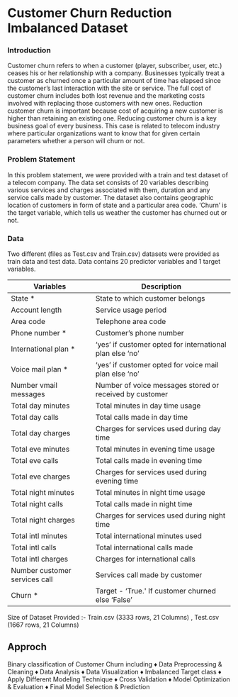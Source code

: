 # Customer Churn Reduction Imbalanced Dataset

### Introduction

Customer churn refers to when a customer (player, subscriber, user, etc.) ceases his or her relationship with a company. Businesses typically treat a customer as churned once a particular amount of time has elapsed since the customer’s last interaction with the site or service. The full cost of customer churn includes both lost revenue and the marketing costs involved with replacing those customers with new ones. Reduction customer churn is important because cost of acquiring a new customer is higher than retaining an existing one. Reducing customer churn is a key business goal of every business. This case is related to telecom industry where particular organizations want to know that for given certain parameters whether a person will churn or not.



### Problem Statement

In this problem statement, we were provided with a train and test dataset of a telecom company. The data set consists of 20 variables describing various services and charges associated with them, duration and any service calls made by customer. The dataset also contains geographic location of customers in form of state and a particular area code. ‘Churn’ is the target variable, which tells us weather the customer has churned out or not.

### Data

Two different (files as Test.csv and Train.csv) datasets were provided as train data and test data. Data contains 20 predictor variables and 1 target variables. 


| Variables | Description |
| --- | --- |
| State *	 | State to which customer belongs |
| Account length | Service usage period |
| Area code | Telephone area code |
| Phone number * | Customer’s phone number |
| International plan * | ‘yes’ if customer opted for international plan else ‘no’ |
| Voice mail plan * | ‘yes’ if customer opted for voice mail plan else ‘no’ |
| Number vmail messages | Number of voice messages stored or received by customer |
| Total day minutes | Total minutes in day time usage |
| Total day calls | Total calls made in day time |
| Total day charges | Charges for services used during day time |
| Total eve minutes	|	Total minutes in evening time usage |
| Total eve calls	|	Total calls made in evening time |
| Total eve charges	|	Charges for services used during evening time |
| Total night minutes	|	Total minutes in night time usage |
| Total night calls	|	Total calls made in night time |
| Total night charges	|	Charges for services used during night time |
| Total intl minutes	|	Total international minutes used |
| Total intl calls	|	Total international calls made |
| Total intl charges	|	Charges for international calls |
| Number customer services call	|	Services call made by customer |
| Churn *	|	Target - ‘True.' If customer churned else ‘False’ |

Size of Dataset  Provided :- Train.csv (3333 rows, 21 Columns) , Test.csv (1667 rows, 21 Columns)


## Approch
Binary classification of Customer Churn including 
♦ Data Preprocessing & Cleaning 
♦ Data Analysis 
♦ Data Visualization 
♦ Imbalanced Target class 
♦ Apply Different Modeling Technique 
♦ Cross Validation 
♦ Model Optimization & Evaluation 
♦ Final Model Selection & Prediction
